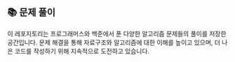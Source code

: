 ## 📚 문제 풀이
이 레포지토리는 프로그래머스와 백준에서 푼 다양한 알고리즘 문제들의 풀이를 저장한 공간입니다.
문제 해결을 통해 자료구조와 알고리즘에 대한 이해를 높이고 있으며, 더 나은 코드를 작성하기 위해 지속적으로 도전하고 있습니다.
